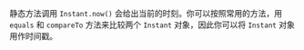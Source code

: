 静态方法调用 `Instant.now()` 会给出当前的时刻。你可以按照常用的方法，用 `equals` 和 `compareTo` 方法来比较两个 `Instant` 对象，因此你可以将 `Instant` 对象用作时间戳。

